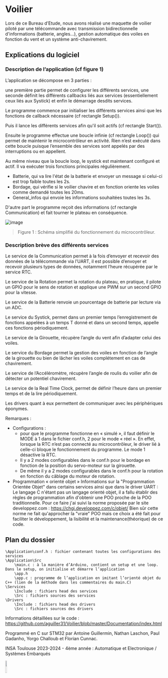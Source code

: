 # Voilier

Lors de ce Bureau d’Etude, nous avons réalisé une maquette de voilier piloté par une télécommande avec transmission bidirectionnelle d'informations (batterie, angles...), gestion automatique des voiles en fonction du vent et un système anti-chavirement.

## Explications du logiciel
### Description de l’application (cf figure 1)
	
L’application se décompose en 3 parties : 

une première partie permet de configurer les différents services, une seconde définit les différents callbacks liés aux services (essentiellement ceux liés aux Systick) et enfin le démarrage desdits services.

Le programme commence par initialiser les différents services ainsi que les fonctions de callback nécessaire (cf rectangle Setup()).

Puis il lance les différents services afin qu'il soit actifs (cf rectangle Start()).

Ensuite le programme effectue une boucle infinie (cf rectangle Loop()) qui permet de maintenir le microcontrôleur en activité. Rien n’est exécuté dans cette boucle puisque l’ensemble des services sont appelés par des interruptions ou en appellent.

Au même niveau que la boucle loop, le systick est maintenant configuré et actif. Il va exécuter trois fonctions principales régulièrement.
* Batterie, qui va lire l'état de la batterie et envoyer un message si celui-ci est trop faible toutes les 2s.
* Bordage, qui vérifie si le voilier chavire et en fonction oriente les voiles comme demandé toutes les 20ms.
* General_infos qui envoie les informations souhaitées toutes les 3s.

D'autre part le programme reçoit des informations (cf rectangle Communication) et fait tourner le plateau en conséquence.


![image](https://github.com/aguiller31/Voilier/assets/128867138/9d6c7bfd-4698-4179-b951-bddad747ec58)

>
> Figure 1 : Schéma simplifié du fonctionnement du microcontrôleur.
>

### Description brève des différents services

Le service de la Communication permet à la fois d’envoyer et recevoir des données de la télécommande via l’UART, il est possible d’envoyer et recevoir plusieurs types de données, notamment l’heure récupérée par le service RTC.

Le service de la Rotation permet la rotation du plateau, en pratique, il pilote un GPIO pour le sens de rotation et applique une PWM sur un second GPIO pour la vitesse.

Le service de la Batterie renvoie un pourcentage de batterie par lecture via un ADC.

Le service du Systick, permet dans un premier temps l’enregistrement de fonctions appelées à un temps T donné et dans un second temps, appelle ces fonctions périodiquement.

Le service de la Girouette, récupère l’angle du vent afin d’adapter celui des voiles.

Le service du Bordage permet la gestion des voiles en fonction de l’angle de la girouette ou bien de lâcher les voiles complétement en cas de chavirement.

Le service de l’Accéléromètre, récupère l’angle de roulis du voilier afin de détecter un potentiel chavirement.

Le service de la Real Time Clock, permet de définir l’heure dans un premier temps et de la lire périodiquement.

Les drivers quant à eux permettent de communiquer avec les périphériques éponymes.

Remarques : 
* Configurations :
  * pour que le programme fonctionne en « simulé », il faut définir le MODE à 1 dans le fichier conf.h, 2 pour le mode « réel ». En effet, lorsque la RTC n’est pas connecté au microcontrôleur, le driver lié à celle-ci bloque le fonctionnement du programme. Le mode 1 désactive la RTC. 
  * Il y a 2 modes configurables dans le conf.h pour le bordage en fonction de la position du servo-moteur sur la girouette.
  * De même il y a 2 modes configurables dans le conf.h pour la rotation en fonction du câblage du moteur de rotation.
* Programmation « orienté objet »
Informations sur la "Programmation Orientée Objet" dans certains services ainsi que dans le driver UART :
Le langage C n'étant pas un langage orienté objet, il a fallu établir des règles de programmation afin d'obtenir une POO proche de la POO traditionnelle. Pour ce faire j'ai suivi la norme proposée par le site developpez.com : https://chgi.developpez.com/c/objet/
Bien sûr cette norme ne fait qu'approcher la "vraie" POO mais ce choix a été fait pour faciliter le développement, la lisibilité et la maintenance(théorique) de ce code.

## Plan du dossier	
```
\Application\conf.h : fichier contenant toutes les configurations des services
\Application\Src
	\main.c : à la manière d’Arduino, contient un setup et une loop. Dans le setup, on initialise et démarre l’application
	\app.h
	\app.c : programme de l’application en imitant l’orienté objet du C++ (lien de la méthode dans les commentaires du main.C)
\Services
	\Include : fichiers head des services
	\Src : fichiers sources des services		
\Drivers
	\Include : fichiers head des drivers
	\Src : fichiers sources des drivers
```

Informations détaillées sur le code : https://github.com/aguiller31/Voilier/blob/master/Documentation/index.html


Programmé en C sur STM32 par Antoine Guillermin, Nathan Laschon, Paul Gadanho, Yorgo Challoub et Florian Cunnac.

INSA Toulouse 2023-2024 - 4ème année : Automatique et Electronique / Systèmes Embarqués

<img src="https://github.com/aguiller31/Voilier/assets/128867138/25cf6177-a44c-4c8d-8e5d-af7f1caad1ea" width=10% height=10%>


